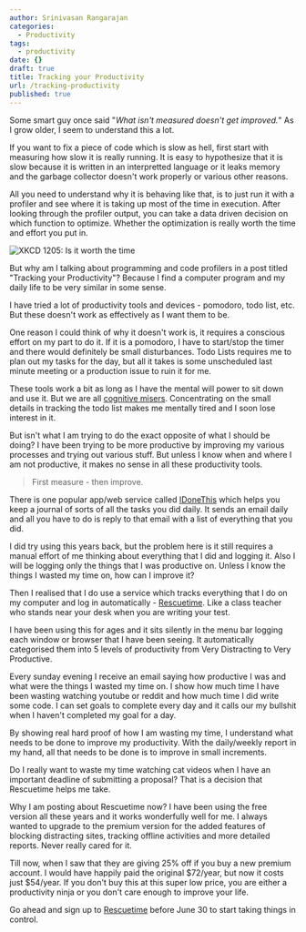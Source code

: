 ```yaml
---
author: Srinivasan Rangarajan
categories:
  - Productivity
tags:
  - productivity
date: {}
draft: true
title: Tracking your Productivity
url: /tracking-productivity
published: true
---
```


Some smart guy once said "*What isn't measured doesn't get improved.*" As I grow older, I seem to understand this a lot. 

If you want to fix a piece of code which is slow as hell, first start with measuring how slow it is really running. It is easy to hypothesize that it is slow because it is written in an interpretted language or it leaks memory and the garbage collector doesn't work properly or various other reasons. 

All you need to understand why it is behaving like that, is to just run it with a profiler and see where it is taking up most of the time in execution. After looking through the profiler output, you can take a data driven decision on which function to optimize. Whether the optimization is really worth the time and effort you put in.

![XKCD 1205: Is it worth the time](http://imgs.xkcd.com/comics/is_it_worth_the_time.png)

But why am I talking about programming and code profilers in a post titled "Tracking your Productivity"? Because I find a computer program and my daily life to be very similar in some sense.

I have tried a lot of productivity tools and devices - pomodoro, todo list, etc. But these doesn't work as effectively as I want them to be. 

One reason I could think of why it doesn't work is, it requires a conscious effort on my part to do it. If it is a pomodoro, I have to start/stop the timer and there would definitely be small disturbances. Todo Lists requires me to plan out my tasks for the day, but all it takes is some unscheduled last minute meeting or a production issue to ruin it for me. 

These tools work a bit as long as I have the mental will power to sit down and use it. But we are all [cognitive misers](https://en.wikipedia.org/wiki/Cognitive_miser). Concentrating on the small details in tracking the todo list makes me mentally tired and I soon lose interest in it. 

But isn't what I am trying to do the exact opposite of what I should be doing? I have been trying to be more productive by improving my various processes and trying out various stuff. But unless I know when and where I am not productive, it makes no sense in all these productivity tools. 

> First measure - then improve.

There is one popular app/web service called [IDoneThis](https://home.idonethis.com/) which helps you keep a journal of sorts of all the tasks you did daily. It sends an email daily and all you have to do is reply to that email with a list of everything that you did. 

I did try using this years back, but the problem here is it still requires a manual effort of me thinking about everything that I did and logging it. Also I will be logging only the things that I was productive on. Unless I know the things I wasted my time on, how can I improve it?

Then I realised that I do use a service which tracks everything that I do on my computer and log in automatically - [Rescuetime](https://www.rescuetime.com/ref/23622). Like a class teacher who stands near your desk when you are writing your test. 

I have been using this for ages and it sits silently in the menu bar logging each window or browser that I have been seeing. It automatically categorised them into 5 levels of productivity from Very Distracting to Very Productive. 

Every sunday evening I receive an email saying how productive I was and what were the things I wasted my time on. I show how much time I have been wasting watching youtube or reddit and how much time I did write some code. I can set goals to complete every day and it calls our my bullshit when I haven't completed my goal for a day. 

By showing real hard proof of how I am wasting my time, I understand what needs to be done to improve my productivity. With the daily/weekly report in my hand, all that needs to be done is to improve in small increments. 

Do I really want to waste my time watching cat videos when I have an important deadline of submitting a proposal? That is a decision that Rescuetime helps me take.

Why I am posting about Rescuetime now? I have been using the free version all these years and it works wonderfully well for me. I always wanted to upgrade to the premium version for the added features of blocking distracting sites, tracking offline activities and more detailed reports. Never really cared for it. 

Till now, when I saw that they are giving 25% off if you buy a new premium account. I would have happily paid the original $72/year, but now it costs just $54/year. If you don't buy this at this super low price, you are either a productivity ninja or you don't care enough to improve your life.

Go ahead and sign up to [Rescuetime](https://www.rescuetime.com/ref/23622) before June 30 to start taking things in control.
